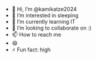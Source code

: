 - 👋 Hi, I’m @kamikatze2024
- 👀 I’m interested in sleeping
- 🌱 I’m currently learning IT
- 💞️ I’m looking to collaborate on :)
- 📫 How to reach me 
- 😄 
- ⚡ Fun fact: high

<!---
kamikatze2024/kamikatze2024 is a ✨ special ✨ repository because its `README.md` (this file) appears on your GitHub profile.
You can click the Preview link to take a look at your changes.
--->
